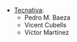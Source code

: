 - [Tecnativa](https://www.tecnativa.com):
  - Pedro M. Baeza
  - Vicent Cubells
  - Víctor Martínez
